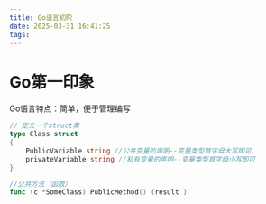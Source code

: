 ```yaml
---
title: Go语言初阶
date: 2025-03-31 16:41:25
tags: 
---
```


# Go第一印象

Go语言特点：简单，便于管理编写

```Go
// 定义一个struct类
type Class struct
{
    PublicVariable string //公共变量的声明--变量类型首字母大写即可
    privateVariable string //私有变量的声明--变量类型首字母小写即可
}

//公共方法（函数）
func (c *SomeClass) PublicMethod() (result )



```



